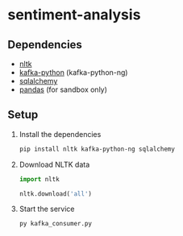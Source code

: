 # sentiment-analysis

## Dependencies

- [nltk](https://www.nltk.org/)
- [kafka-python](https://kafka-python.readthedocs.io/en/master/index.html) (kafka-python-ng)
- [sqlalchemy](https://www.sqlalchemy.org/)
- [pandas](https://pandas.pydata.org/) (for sandbox only)

## Setup

1. Install the dependencies
   ```bash
   pip install nltk kafka-python-ng sqlalchemy
   ```
2. Download NLTK data

   ```python
   import nltk

   nltk.download('all')
   ```

3. Start the service
   ```bash
   py kafka_consumer.py
   ```
